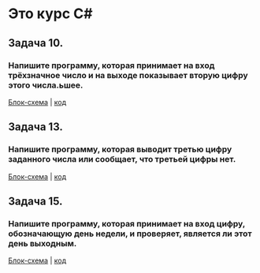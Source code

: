 # Это курс C#

## Задача 10.
### Напишите программу, которая принимает на вход трёхзначное число и на выходе показывает вторую цифру этого числа.ьшее.

[Блок-схема](Ex02/diagram.drawio.png) | [код](Ex02/Program.cs)


## Задача 13.
###  Напишите программу, которая выводит третью цифру заданного числа или сообщает, что третьей цифры нет.
[Блок-схема](Ex04/diagram.drawio.png) | [код](Ex04/Program.cs)


## Задача 15.
### Напишите программу, которая принимает на вход цифру, обозначающую день недели, и проверяет, является ли этот день выходным.
[Блок-схема](Ex06/diagram.drawio.png) | [код](Ex06/Program.cs)
